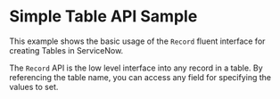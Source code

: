 # Simple Table API Sample

This example shows the basic usage of the `Record` fluent interface for creating Tables in ServiceNow.

The `Record` API is the low level interface into any record in a table. By referencing the table name, you can access any field for specifying the values to set.

